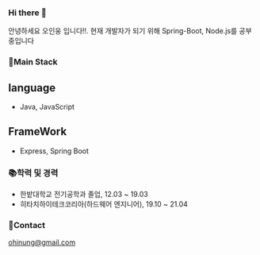 ### Hi there 👋
안녕하세요 오인웅 입니다!!. 
현재 개발자가 되기 위해 Spring-Boot, Node.js를 공부중입니다

### 🎇Main Stack
## language
- Java, JavaScript
## FrameWork
- Express, Spring Boot

### 📚학력 및 경력
- 한밭대학교 전기공학과 졸업, 12.03 ~ 19.03
- 히타치하이테크코리아(하드웨어 엔지니어), 19.10 ~ 21.04

### 📧Contact
ohinung@gmail.com

